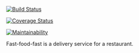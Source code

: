 [![Build Status](https://travis-ci.com/d-rita/fast-food-fast.svg?branch=test-apis)](https://travis-ci.com/d-rita/fast-food-fast)

[![Coverage Status](https://coveralls.io/repos/github/d-rita/fast-food-fast/badge.svg?branch=challenge2)](https://coveralls.io/github/d-rita/fast-food-fast?branch=challenge2)

[![Maintainability](https://api.codeclimate.com/v1/badges/a99a88d28ad37a79dbf6/maintainability)](https://codeclimate.com/github/codeclimate/codeclimate/maintainability)

Fast-food-fast is a delivery service for a restaurant. 

